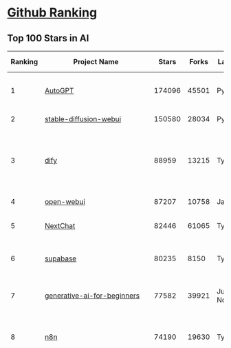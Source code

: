 [Github Ranking](../README.md)
==========

## Top 100 Stars in AI

| Ranking | Project Name | Stars | Forks | Language | Open Issues | Description | Last Commit |
| ------- | ------------ | ----- | ----- | -------- | ----------- | ----------- | ----------- |
| 1 | [AutoGPT](https://github.com/Significant-Gravitas/AutoGPT) | 174096 | 45501 | Python | 188 | AutoGPT is the vision of accessible AI for everyone, to use and to build on. Our mission is to provide the tools, so that you can focus on what matters. | 2025-04-02T22:35:55Z |
| 2 | [stable-diffusion-webui](https://github.com/AUTOMATIC1111/stable-diffusion-webui) | 150580 | 28034 | Python | 2322 | Stable Diffusion web UI | 2025-03-04T16:11:29Z |
| 3 | [dify](https://github.com/langgenius/dify) | 88959 | 13215 | TypeScript | 609 | Dify is an open-source LLM app development platform. Dify's intuitive interface combines AI workflow, RAG pipeline, agent capabilities, model management, observability features and more, letting you quickly go from prototype to production. | 2025-04-03T03:15:00Z |
| 4 | [open-webui](https://github.com/open-webui/open-webui) | 87207 | 10758 | JavaScript | 159 | User-friendly AI Interface (Supports Ollama, OpenAI API, ...) | 2025-04-03T03:07:11Z |
| 5 | [NextChat](https://github.com/ChatGPTNextWeb/NextChat) | 82446 | 61065 | TypeScript | 618 | ✨ Light and Fast AI Assistant. Support: Web \| iOS \| MacOS \| Android \|  Linux \| Windows | 2025-03-31T10:34:35Z |
| 6 | [supabase](https://github.com/supabase/supabase) | 80235 | 8150 | TypeScript | 254 | The open source Firebase alternative. Supabase gives you a dedicated Postgres database to build your web, mobile, and AI applications. | 2025-04-02T23:16:27Z |
| 7 | [generative-ai-for-beginners](https://github.com/microsoft/generative-ai-for-beginners) | 77582 | 39921 | Jupyter Notebook | 7 | 21 Lessons, Get Started Building with Generative AI  🔗 https://microsoft.github.io/generative-ai-for-beginners/ | 2025-03-27T12:20:46Z |
| 8 | [n8n](https://github.com/n8n-io/n8n) | 74190 | 19630 | TypeScript | 322 | Fair-code workflow automation platform with native AI capabilities. Combine visual building with custom code, self-host or cloud, 400+ integrations. | 2025-04-03T03:26:49Z |
| 9 | [funNLP](https://github.com/fighting41love/funNLP) | 72135 | 14770 | Python | 33 | 中英文敏感词、语言检测、中外手机/电话归属地/运营商查询、名字推断性别、手机号抽取、身份证抽取、邮箱抽取、中日文人名库、中文缩写库、拆字词典、词汇情感值、停用词、反动词表、暴恐词表、繁简体转换、英文模拟中文发音、汪峰歌词生成器、职业名称词库、同义词库、反义词库、否定词库、汽车品牌词库、汽车零件词库、连续英文切割、各种中文词向量、公司名字大全、古诗词库、IT词库、财经词库、成语词库、地名词库、历史名人词库、诗词词库、医学词库、饮食词库、法律词库、汽车词库、动物词库、中文聊天语料、中文谣言数据、百度中文问答数据集、句子相似度匹配算法集合、bert资源、文本生成&摘要相关工具、cocoNLP信息抽取工具、国内电话号码正则匹配、清华大学XLORE:中英文跨语言百科知识图谱、清华大学人工智能技术系列报告、自然语言生成、NLU太难了系列、自动对联数据及机器人、用户名黑名单列表、罪名法务名词及分类模型、微信公众号语料、cs224n深度学习自然语言处理课程、中文手写汉字识别、中文自然语言处理 语料/数据集、变量命名神器、分词语料库+代码、任务型对话英文数据集、ASR 语音数据集 + 基于深度学习的中文语音识别系统、笑声检测器、Microsoft多语言数字/单位/如日期时间识别包、中华新华字典数据库及api(包括常用歇后语、成语、词语和汉字)、文档图谱自动生成、SpaCy 中文模型、Common Voice语音识别数据集新版、神经网络关系抽取、基于bert的命名实体识别、关键词(Keyphrase)抽取包pke、基于医疗领域知识图谱的问答系统、基于依存句法与语义角色标注的事件三元组抽取、依存句法分析4万句高质量标注数据、cnocr：用来做中文OCR的Python3包、中文人物关系知识图谱项目、中文nlp竞赛项目及代码汇总、中文字符数据、speech-aligner: 从“人声语音”及其“语言文本”产生音素级别时间对齐标注的工具、AmpliGraph: 知识图谱表示学习(Python)库：知识图谱概念链接预测、Scattertext 文本可视化(python)、语言/知识表示工具：BERT & ERNIE、中文对比英文自然语言处理NLP的区别综述、Synonyms中文近义词工具包、HarvestText领域自适应文本挖掘工具（新词发现-情感分析-实体链接等）、word2word：(Python)方便易用的多语言词-词对集：62种语言/3,564个多语言对、语音识别语料生成工具：从具有音频/字幕的在线视频创建自动语音识别(ASR)语料库、构建医疗实体识别的模型（包含词典和语料标注）、单文档非监督的关键词抽取、Kashgari中使用gpt-2语言模型、开源的金融投资数据提取工具、文本自动摘要库TextTeaser: 仅支持英文、人民日报语料处理工具集、一些关于自然语言的基本模型、基于14W歌曲知识库的问答尝试--功能包括歌词接龙and已知歌词找歌曲以及歌曲歌手歌词三角关系的问答、基于Siamese bilstm模型的相似句子判定模型并提供训练数据集和测试数据集、用Transformer编解码模型实现的根据Hacker News文章标题自动生成评论、用BERT进行序列标记和文本分类的模板代码、LitBank：NLP数据集——支持自然语言处理和计算人文学科任务的100部带标记英文小说语料、百度开源的基准信息抽取系统、虚假新闻数据集、Facebook: LAMA语言模型分析，提供Transformer-XL/BERT/ELMo/GPT预训练语言模型的统一访问接口、CommonsenseQA：面向常识的英文QA挑战、中文知识图谱资料、数据及工具、各大公司内部里大牛分享的技术文档 PDF 或者 PPT、自然语言生成SQL语句（英文）、中文NLP数据增强（EDA）工具、英文NLP数据增强工具 、基于医药知识图谱的智能问答系统、京东商品知识图谱、基于mongodb存储的军事领域知识图谱问答项目、基于远监督的中文关系抽取、语音情感分析、中文ULMFiT-情感分析-文本分类-语料及模型、一个拍照做题程序、世界各国大规模人名库、一个利用有趣中文语料库 qingyun 训练出来的中文聊天机器人、中文聊天机器人seqGAN、省市区镇行政区划数据带拼音标注、教育行业新闻语料库包含自动文摘功能、开放了对话机器人-知识图谱-语义理解-自然语言处理工具及数据、中文知识图谱：基于百度百科中文页面-抽取三元组信息-构建中文知识图谱、masr: 中文语音识别-提供预训练模型-高识别率、Python音频数据增广库、中文全词覆盖BERT及两份阅读理解数据、ConvLab：开源多域端到端对话系统平台、中文自然语言处理数据集、基于最新版本rasa搭建的对话系统、基于TensorFlow和BERT的管道式实体及关系抽取、一个小型的证券知识图谱/知识库、复盘所有NLP比赛的TOP方案、OpenCLaP：多领域开源中文预训练语言模型仓库、UER：基于不同语料+编码器+目标任务的中文预训练模型仓库、中文自然语言处理向量合集、基于金融-司法领域(兼有闲聊性质)的聊天机器人、g2pC：基于上下文的汉语读音自动标记模块、Zincbase 知识图谱构建工具包、诗歌质量评价/细粒度情感诗歌语料库、快速转化「中文数字」和「阿拉伯数字」、百度知道问答语料库、基于知识图谱的问答系统、jieba_fast 加速版的jieba、正则表达式教程、中文阅读理解数据集、基于BERT等最新语言模型的抽取式摘要提取、Python利用深度学习进行文本摘要的综合指南、知识图谱深度学习相关资料整理、维基大规模平行文本语料、StanfordNLP 0.2.0：纯Python版自然语言处理包、NeuralNLP-NeuralClassifier：腾讯开源深度学习文本分类工具、端到端的封闭域对话系统、中文命名实体识别：NeuroNER vs. BertNER、新闻事件线索抽取、2019年百度的三元组抽取比赛：“科学空间队”源码、基于依存句法的开放域文本知识三元组抽取和知识库构建、中文的GPT2训练代码、ML-NLP - 机器学习(Machine Learning)NLP面试中常考到的知识点和代码实现、nlp4han:中文自然语言处理工具集(断句/分词/词性标注/组块/句法分析/语义分析/NER/N元语法/HMM/代词消解/情感分析/拼写检查、XLM：Facebook的跨语言预训练语言模型、用基于BERT的微调和特征提取方法来进行知识图谱百度百科人物词条属性抽取、中文自然语言处理相关的开放任务-数据集-当前最佳结果、CoupletAI - 基于CNN+Bi-LSTM+Attention 的自动对对联系统、抽象知识图谱、MiningZhiDaoQACorpus - 580万百度知道问答数据挖掘项目、brat rapid annotation tool: 序列标注工具、大规模中文知识图谱数据：1.4亿实体、数据增强在机器翻译及其他nlp任务中的应用及效果、allennlp阅读理解:支持多种数据和模型、PDF表格数据提取工具 、 Graphbrain：AI开源软件库和科研工具，目的是促进自动意义提取和文本理解以及知识的探索和推断、简历自动筛选系统、基于命名实体识别的简历自动摘要、中文语言理解测评基准，包括代表性的数据集&基准模型&语料库&排行榜、树洞 OCR 文字识别 、从包含表格的扫描图片中识别表格和文字、语声迁移、Python口语自然语言处理工具集(英文)、 similarity：相似度计算工具包，java编写、海量中文预训练ALBERT模型 、Transformers 2.0 、基于大规模音频数据集Audioset的音频增强 、Poplar：网页版自然语言标注工具、图片文字去除，可用于漫画翻译 、186种语言的数字叫法库、Amazon发布基于知识的人-人开放领域对话数据集 、中文文本纠错模块代码、繁简体转换 、 Python实现的多种文本可读性评价指标、类似于人名/地名/组织机构名的命名体识别数据集 、东南大学《知识图谱》研究生课程(资料)、. 英文拼写检查库 、 wwsearch是企业微信后台自研的全文检索引擎、CHAMELEON：深度学习新闻推荐系统元架构 、 8篇论文梳理BERT相关模型进展与反思、DocSearch：免费文档搜索引擎、 LIDA：轻量交互式对话标注工具 、aili - the fastest in-memory index in the East 东半球最快并发索引 、知识图谱车音工作项目、自然语言生成资源大全 、中日韩分词库mecab的Python接口库、中文文本摘要/关键词提取、汉字字符特征提取器 (featurizer)，提取汉字的特征（发音特征、字形特征）用做深度学习的特征、中文生成任务基准测评 、中文缩写数据集、中文任务基准测评 - 代表性的数据集-基准(预训练)模型-语料库-baseline-工具包-排行榜、PySS3：面向可解释AI的SS3文本分类器机器可视化工具 、中文NLP数据集列表、COPE - 格律诗编辑程序、doccano：基于网页的开源协同多语言文本标注工具 、PreNLP：自然语言预处理库、简单的简历解析器，用来从简历中提取关键信息、用于中文闲聊的GPT2模型：GPT2-chitchat、基于检索聊天机器人多轮响应选择相关资源列表(Leaderboards、Datasets、Papers)、(Colab)抽象文本摘要实现集锦(教程 、词语拼音数据、高效模糊搜索工具、NLP数据增广资源集、微软对话机器人框架 、 GitHub Typo Corpus：大规模GitHub多语言拼写错误/语法错误数据集、TextCluster：短文本聚类预处理模块 Short text cluster、面向语音识别的中文文本规范化、BLINK：最先进的实体链接库、BertPunc：基于BERT的最先进标点修复模型、Tokenizer：快速、可定制的文本词条化库、中文语言理解测评基准，包括代表性的数据集、基准(预训练)模型、语料库、排行榜、spaCy 医学文本挖掘与信息提取 、 NLP任务示例项目代码集、 python拼写检查库、chatbot-list - 行业内关于智能客服、聊天机器人的应用和架构、算法分享和介绍、语音质量评价指标(MOSNet, BSSEval, STOI, PESQ, SRMR)、 用138GB语料训练的法文RoBERTa预训练语言模型 、BERT-NER-Pytorch：三种不同模式的BERT中文NER实验、无道词典 - 有道词典的命令行版本，支持英汉互查和在线查询、2019年NLP亮点回顾、 Chinese medical dialogue data 中文医疗对话数据集 、最好的汉字数字(中文数字)-阿拉伯数字转换工具、 基于百科知识库的中文词语多词义/义项获取与特定句子词语语义消歧、awesome-nlp-sentiment-analysis - 情感分析、情绪原因识别、评价对象和评价词抽取、LineFlow：面向所有深度学习框架的NLP数据高效加载器、中文医学NLP公开资源整理 、MedQuAD：(英文)医学问答数据集、将自然语言数字串解析转换为整数和浮点数、Transfer Learning in Natural Language Processing (NLP) 、面向语音识别的中文/英文发音辞典、Tokenizers：注重性能与多功能性的最先进分词器、CLUENER 细粒度命名实体识别 Fine Grained Named Entity Recognition、 基于BERT的中文命名实体识别、中文谣言数据库、NLP数据集/基准任务大列表、nlp相关的一些论文及代码, 包括主题模型、词向量(Word Embedding)、命名实体识别(NER)、文本分类(Text Classificatin)、文本生成(Text Generation)、文本相似性(Text Similarity)计算等，涉及到各种与nlp相关的算法，基于keras和tensorflow 、Python文本挖掘/NLP实战示例、 Blackstone：面向非结构化法律文本的spaCy pipeline和NLP模型通过同义词替换实现文本“变脸” 、中文 预训练 ELECTREA 模型: 基于对抗学习 pretrain Chinese Model 、albert-chinese-ner - 用预训练语言模型ALBERT做中文NER 、基于GPT2的特定主题文本生成/文本增广、开源预训练语言模型合集、多语言句向量包、编码、标记和实现：一种可控高效的文本生成方法、 英文脏话大列表 、attnvis：GPT2、BERT等transformer语言模型注意力交互可视化、CoVoST：Facebook发布的多语种语音-文本翻译语料库，包括11种语言(法语、德语、荷兰语、俄语、西班牙语、意大利语、土耳其语、波斯语、瑞典语、蒙古语和中文)的语音、文字转录及英文译文、Jiagu自然语言处理工具 - 以BiLSTM等模型为基础，提供知识图谱关系抽取 中文分词 词性标注 命名实体识别 情感分析 新词发现 关键词 文本摘要 文本聚类等功能、用unet实现对文档表格的自动检测，表格重建、NLP事件提取文献资源列表 、 金融领域自然语言处理研究资源大列表、CLUEDatasetSearch - 中英文NLP数据集：搜索所有中文NLP数据集，附常用英文NLP数据集 、medical_NER - 中文医学知识图谱命名实体识别 、(哈佛)讲因果推理的免费书、知识图谱相关学习资料/数据集/工具资源大列表、Forte：灵活强大的自然语言处理pipeline工具集 、Python字符串相似性算法库、PyLaia：面向手写文档分析的深度学习工具包、TextFooler：针对文本分类/推理的对抗文本生成模块、Haystack：灵活、强大的可扩展问答(QA)框架、中文关键短语抽取工具 | 2024-05-10T07:38:24Z |
| 10 | [AppFlowy](https://github.com/AppFlowy-IO/AppFlowy) | 61868 | 4156 | Dart | 924 | Bring projects, wikis, and teams together with AI. AppFlowy is the AI collaborative workspace where you achieve more without losing control of your data. The leading open source Notion alternative. | 2025-04-02T14:37:34Z |
| 11 | [lobe-chat](https://github.com/lobehub/lobe-chat) | 58523 | 12417 | TypeScript | 657 | 🤯 Lobe Chat - an open-source, modern-design AI chat framework. Supports Multi AI Providers( OpenAI / Claude 3 / Gemini / Ollama / DeepSeek / Qwen), Knowledge Base (file upload / knowledge management / RAG ), Multi-Modals (Plugins/Artifacts) and Thinking. One-click FREE deployment of your private ChatGPT/ Claude / DeepSeek application. | 2025-04-03T03:41:21Z |
| 12 | [MetaGPT](https://github.com/geekan/MetaGPT) | 54091 | 6399 | Python | 55 | 🌟 The Multi-Agent Framework: First AI Software Company, Towards Natural Language Programming | 2025-03-31T07:17:13Z |
| 13 | [langflow](https://github.com/langflow-ai/langflow) | 53801 | 5899 | Python | 391 | Langflow is a powerful tool for building and deploying AI-powered agents and workflows. | 2025-04-03T00:45:46Z |
| 14 | [gpt-engineer](https://github.com/AntonOsika/gpt-engineer) | 53749 | 7043 | Python | 22 | CLI platform to experiment with codegen. Precursor to: https://lovable.dev | 2024-11-17T22:47:32Z |
| 15 | [ChatGPT](https://github.com/lencx/ChatGPT) | 53662 | 6057 | Rust | 785 | 🔮 ChatGPT Desktop Application (Mac, Windows and Linux) | 2024-08-29T17:58:11Z |
| 16 | [browser-use](https://github.com/browser-use/browser-use) | 51958 | 5513 | Python | 342 | Make websites accessible for AI agents | 2025-04-02T17:37:13Z |
| 17 | [meilisearch](https://github.com/meilisearch/meilisearch) | 50074 | 1969 | Rust | 191 | A lightning-fast search engine API bringing AI-powered hybrid search to your sites and applications. | 2025-04-02T15:56:49Z |
| 18 | [Deep-Live-Cam](https://github.com/hacksider/Deep-Live-Cam) | 49404 | 7248 | Python | 12 | real time face swap and one-click video deepfake with only a single image | 2025-03-28T19:28:22Z |
| 19 | [LLaMA-Factory](https://github.com/hiyouga/LLaMA-Factory) | 45972 | 5612 | Python | 411 | Unified Efficient Fine-Tuning of 100+ LLMs & VLMs (ACL 2024) | 2025-04-02T15:58:40Z |
| 20 | [LLMs-from-scratch](https://github.com/rasbt/LLMs-from-scratch) | 43513 | 6012 | Jupyter Notebook | 0 | Implement a ChatGPT-like LLM in PyTorch from scratch, step by step | 2025-04-03T02:41:37Z |
| 21 | [autogen](https://github.com/microsoft/autogen) | 42606 | 6377 | Python | 476 | A programming framework for agentic AI 🤖 PyPi: autogen-agentchat Discord: https://aka.ms/autogen-discord Office Hour: https://aka.ms/autogen-officehour | 2025-04-03T01:15:52Z |
| 22 | [anything-llm](https://github.com/Mintplex-Labs/anything-llm) | 42161 | 4070 | JavaScript | 238 | The all-in-one Desktop & Docker AI application with built-in RAG, AI agents, No-code agent builder, MCP compatibility,  and more. | 2025-04-03T01:55:11Z |
| 23 | [JeecgBoot](https://github.com/jeecgboot/JeecgBoot) | 42118 | 15215 | Java | 33 | 🔥「AI 低代码平台」前后端分离 SpringBoot 2.x/3.x，SpringCloud，Ant Design&Vue3，Mybatis，Shiro！强大的代码生成器让前后端代码一键生成，无需写任何代码! 引领AI低代码开发模式 AI生成->OnlineCoding->代码生成->手工MERGE，帮助Java项目解决80%重复工作，让开发更关注业务，提高开发效率、节省成本，同时又不失灵活性 | 2025-04-03T03:29:45Z |
| 24 | [ColossalAI](https://github.com/hpcaitech/ColossalAI) | 40711 | 4488 | Python | 421 | Making large AI models cheaper, faster and more accessible | 2025-04-01T03:24:30Z |
| 25 | [kong](https://github.com/Kong/kong) | 40496 | 4894 | Lua | 55 | 🦍 The Cloud-Native API Gateway and AI Gateway. | 2025-04-02T21:05:56Z |
| 26 | [ailearning](https://github.com/apachecn/ailearning) | 40472 | 11532 | Python | 2 | AiLearning：数据分析+机器学习实战+线性代数+PyTorch+NLTK+TF2 | 2024-11-12T16:21:55Z |
| 27 | [OpenBB](https://github.com/OpenBB-finance/OpenBB) | 39961 | 3568 | Python | 37 | Investment Research for Everyone, Everywhere. | 2025-04-02T23:48:55Z |
| 28 | [ClickHouse](https://github.com/ClickHouse/ClickHouse) | 39854 | 7176 | C++ | 3994 | ClickHouse® is a real-time analytics database management system | 2025-04-03T01:18:47Z |
| 29 | [airflow](https://github.com/apache/airflow) | 39449 | 14836 | Python | 1121 | Apache Airflow - A platform to programmatically author, schedule, and monitor workflows | 2025-04-03T03:00:44Z |
| 30 | [WeChatMsg](https://github.com/LC044/WeChatMsg) | 38497 | 3957 | Python | 63 | 提取微信聊天记录，将其导出成HTML、Word、Excel文档永久保存，对聊天记录进行分析生成年度聊天报告，用聊天数据训练专属于个人的AI聊天助手 | 2025-04-02T06:13:08Z |
| 31 | [quivr](https://github.com/QuivrHQ/quivr) | 37647 | 3633 | Python | 22 | Opiniated RAG for integrating GenAI in your apps 🧠   Focus on your product rather than the RAG. Easy integration in existing products with customisation!  Any LLM: GPT4, Groq, Llama. Any Vectorstore: PGVector, Faiss. Any Files. Anyway you want.  | 2025-04-02T09:32:29Z |
| 32 | [Open-Assistant](https://github.com/LAION-AI/Open-Assistant) | 37279 | 3266 | Python | 226 | OpenAssistant is a chat-based assistant that understands tasks, can interact with third-party systems, and retrieve information dynamically to do so. | 2024-08-17T01:55:35Z |
| 33 | [GitHubDaily](https://github.com/GitHubDaily/GitHubDaily) | 37073 | 3896 | None | 327 | 坚持分享 GitHub 上高质量、有趣实用的开源技术教程、开发者工具、编程网站、技术资讯。A list cool, interesting projects of GitHub. | 2025-03-20T08:54:47Z |
| 34 | [photoprism](https://github.com/photoprism/photoprism) | 36873 | 2040 | Go | 429 | AI-Powered Photos App for the Decentralized Web 🌈💎✨ | 2025-04-03T01:51:35Z |
| 35 | [AI-For-Beginners](https://github.com/microsoft/AI-For-Beginners) | 36776 | 6664 | Jupyter Notebook | 22 | 12 Weeks, 24 Lessons, AI for All! | 2025-03-11T16:34:40Z |
| 36 | [ray](https://github.com/ray-project/ray) | 36359 | 6184 | Python | 3789 | Ray is an AI compute engine. Ray consists of a core distributed runtime and a set of AI Libraries for accelerating ML workloads. | 2025-04-03T02:39:07Z |
| 37 | [upscayl](https://github.com/upscayl/upscayl) | 36112 | 1663 | TypeScript | 65 | 🆙 Upscayl - #1 Free and Open Source AI Image Upscaler for Linux, MacOS and Windows. | 2025-03-28T14:51:31Z |
| 38 | [crawl4ai](https://github.com/unclecode/crawl4ai) | 36074 | 3160 | Python | 85 | 🚀🤖 Crawl4AI: Open-source LLM Friendly Web Crawler & Scraper. Don't be shy, join here: https://discord.gg/jP8KfhDhyN | 2025-04-02T13:25:29Z |
| 39 | [MockingBird](https://github.com/babysor/MockingBird) | 36069 | 5241 | Python | 474 | 🚀AI拟声: 5秒内克隆您的声音并生成任意语音内容 Clone a voice in 5 seconds to generate arbitrary speech in real-time | 2024-11-15T05:00:29Z |
| 40 | [chatgpt-on-wechat](https://github.com/zhayujie/chatgpt-on-wechat) | 36061 | 9049 | Python | 282 | 基于大模型搭建的聊天机器人，同时支持 微信公众号、企业微信应用、飞书、钉钉 等接入，可选择GPT3.5/GPT-4o/GPT-o1/ DeepSeek/Claude/文心一言/讯飞星火/通义千问/ Gemini/GLM-4/Claude/Kimi/LinkAI，能处理文本、语音和图片，访问操作系统和互联网，支持基于自有知识库进行定制企业智能客服。 | 2025-03-30T07:12:29Z |
| 41 | [google-research](https://github.com/google-research/google-research) | 35263 | 8051 | Jupyter Notebook | 952 | Google Research | 2025-04-02T18:58:13Z |
| 42 | [gold-miner](https://github.com/xitu/gold-miner) | 34024 | 5040 | None | 5 | 🥇掘金翻译计划，可能是世界最大最好的英译中技术社区，最懂读者和译者的翻译平台： | 2024-04-17T09:44:37Z |
| 43 | [firecrawl](https://github.com/mendableai/firecrawl) | 33915 | 2945 | TypeScript | 141 | 🔥 Turn entire websites into LLM-ready markdown or structured data. Scrape, crawl and extract with a single API. | 2025-04-02T17:52:44Z |
| 44 | [chatbox](https://github.com/chatboxai/chatbox) | 33879 | 3235 | TypeScript | 628 | User-friendly Desktop Client App for AI Models/LLMs (GPT, Claude, Gemini, Ollama...) | 2025-03-20T15:20:56Z |
| 45 | [AgentGPT](https://github.com/reworkd/AgentGPT) | 33631 | 9386 | TypeScript | 127 | 🤖 Assemble, configure, and deploy autonomous AI Agents in your browser. | 2025-03-28T17:13:05Z |
| 46 | [gpt-pilot](https://github.com/Pythagora-io/gpt-pilot) | 32553 | 3303 | Python | 233 | The first real AI developer | 2025-03-04T06:26:32Z |
| 47 | [LocalAI](https://github.com/mudler/LocalAI) | 31416 | 2384 | Go | 418 | :robot: The free, Open Source alternative to OpenAI, Claude and others. Self-hosted and local-first. Drop-in replacement for OpenAI,  running on consumer-grade hardware. No GPU required. Runs gguf, transformers, diffusers and many more models architectures. Features: Generate Text, Audio, Video, Images, Voice Cloning, Distributed, P2P inference | 2025-04-02T07:22:53Z |
| 48 | [spaCy](https://github.com/explosion/spaCy) | 31306 | 4486 | Python | 166 | 💫 Industrial-strength Natural Language Processing (NLP) in Python | 2025-04-01T12:16:58Z |
| 49 | [fairseq](https://github.com/facebookresearch/fairseq) | 31236 | 6489 | Python | 1167 | Facebook AI Research Sequence-to-Sequence Toolkit written in Python. | 2025-01-09T16:43:36Z |
| 50 | [chatbot-ui](https://github.com/mckaywrigley/chatbot-ui) | 30756 | 8592 | TypeScript | 163 | AI chat for any model. | 2024-08-03T00:38:07Z |
| 51 | [tabby](https://github.com/TabbyML/tabby) | 30644 | 1425 | Rust | 174 | Self-hosted AI coding assistant | 2025-04-02T20:03:35Z |
| 52 | [aider](https://github.com/Aider-AI/aider) | 30495 | 2755 | Python | 686 | aider is AI pair programming in your terminal | 2025-04-02T19:43:40Z |
| 53 | [fabric](https://github.com/danielmiessler/fabric) | 30374 | 3142 | Go | 191 | fabric is an open-source framework for augmenting humans using AI. It provides a modular framework for solving specific problems using a crowdsourced set of AI prompts that can be used anywhere. | 2025-04-02T13:33:54Z |
| 54 | [ruoyi-vue-pro](https://github.com/YunaiV/ruoyi-vue-pro) | 30156 | 6493 | Java | 9 | 🔥 官方推荐 🔥 RuoYi-Vue 全新 Pro 版本，优化重构所有功能。基于 Spring Boot + MyBatis Plus + Vue & Element 实现的后台管理系统 + 微信小程序，支持 RBAC 动态权限、数据权限、SaaS 多租户、Flowable 工作流、三方登录、支付、短信、商城、CRM、ERP、AI 大模型等功能。你的 ⭐️ Star ⭐️，是作者生发的动力！ | 2025-03-30T02:58:28Z |
| 55 | [netron](https://github.com/lutzroeder/netron) | 29819 | 2874 | JavaScript | 19 | Visualizer for neural network, deep learning and machine learning models | 2025-04-01T14:36:09Z |
| 56 | [AI-Expert-Roadmap](https://github.com/AMAI-GmbH/AI-Expert-Roadmap) | 29721 | 2522 | JavaScript | 19 | Roadmap to becoming an Artificial Intelligence Expert in 2022 | 2023-12-31T02:20:16Z |
| 57 | [roop](https://github.com/s0md3v/roop) | 29553 | 6700 | Python | 0 | one-click face swap | 2024-08-19T12:57:17Z |
| 58 | [Mr.-Ranedeer-AI-Tutor](https://github.com/JushBJJ/Mr.-Ranedeer-AI-Tutor) | 29471 | 3374 | None | 13 | A GPT-4 AI Tutor Prompt for customizable personalized learning experiences. | 2024-03-25T13:06:55Z |
| 59 | [crewAI](https://github.com/crewAIInc/crewAI) | 29446 | 3989 | Python | 74 | Framework for orchestrating role-playing, autonomous AI agents. By fostering collaborative intelligence, CrewAI empowers agents to work together seamlessly, tackling complex tasks. | 2025-04-02T20:47:20Z |
| 60 | [pytorch-lightning](https://github.com/Lightning-AI/pytorch-lightning) | 29231 | 3468 | Python | 902 | Pretrain, finetune ANY AI model of ANY size on multiple GPUs, TPUs with zero code changes. | 2025-03-28T08:48:50Z |
| 61 | [cursor](https://github.com/getcursor/cursor) | 29041 | 1822 | None | 1578 | The AI Code Editor | 2024-10-13T19:23:26Z |
| 62 | [awesome-mcp-servers](https://github.com/punkpeye/awesome-mcp-servers) | 28948 | 1903 | None | 1 | A collection of MCP servers. | 2025-04-01T21:29:54Z |
| 63 | [khoj](https://github.com/khoj-ai/khoj) | 28402 | 1569 | Python | 71 | Your AI second brain. Self-hostable. Get answers from the web or your docs. Build custom agents, schedule automations, do deep research. Turn any online or local LLM into your personal, autonomous AI (gpt, claude, gemini, llama, qwen, mistral). Get started - free. | 2025-04-02T21:38:15Z |
| 64 | [Jobs_Applier_AI_Agent_AIHawk](https://github.com/feder-cr/Jobs_Applier_AI_Agent_AIHawk) | 27814 | 4159 | Python | 36 | AIHawk aims to easy job hunt process by automating the job application process. Utilizing artificial intelligence, it enables users to apply for multiple jobs in a tailored way. | 2025-03-14T12:01:49Z |
| 65 | [mindsdb](https://github.com/mindsdb/mindsdb) | 27587 | 4947 | Python | 67 | AI's query engine - Platform for building AI that can learn and answer questions over large scale federated data. | 2025-04-02T22:16:21Z |
| 66 | [exo](https://github.com/exo-explore/exo) | 27345 | 1683 | Python | 328 | Run your own AI cluster at home with everyday devices 📱💻 🖥️⌚ | 2025-03-21T22:23:32Z |
| 67 | [mem0](https://github.com/mem0ai/mem0) | 27116 | 2578 | Python | 232 | The Memory layer for AI Agents | 2025-04-02T13:14:04Z |
| 68 | [so-vits-svc](https://github.com/svc-develop-team/so-vits-svc) | 26836 | 4953 | Python | 21 | SoftVC VITS Singing Voice Conversion | 2023-11-11T13:11:31Z |
| 69 | [awesome-llm-apps](https://github.com/Shubhamsaboo/awesome-llm-apps) | 26748 | 3007 | Python | 7 | Collection of awesome LLM apps with AI Agents and RAG using OpenAI, Anthropic, Gemini and opensource models. | 2025-03-31T02:25:46Z |
| 70 | [docling](https://github.com/docling-project/docling) | 25910 | 1552 | Python | 224 | Get your documents ready for gen AI | 2025-04-02T12:05:24Z |
| 71 | [MoneyPrinterTurbo](https://github.com/harry0703/MoneyPrinterTurbo) | 25839 | 3777 | Python | 115 | 利用AI大模型，一键生成高清短视频 Generate short videos with one click using AI LLM. | 2025-03-23T10:45:27Z |
| 72 | [generative-models](https://github.com/Stability-AI/generative-models) | 25626 | 2845 | Python | 259 | Generative Models by Stability AI | 2025-04-03T03:10:40Z |
| 73 | [continue](https://github.com/continuedev/continue) | 25175 | 2533 | TypeScript | 708 | ⏩ Create, share, and use custom AI code assistants with our open-source IDE extensions and hub of models, rules, prompts, docs, and other building blocks | 2025-04-03T03:00:43Z |
| 74 | [nx](https://github.com/nrwl/nx) | 25143 | 2488 | TypeScript | 603 | Build system, optimized for monorepos, with AI-powered architectural awareness and advanced CI capabilities. | 2025-04-03T03:33:14Z |
| 75 | [composio](https://github.com/ComposioHQ/composio) | 24829 | 4395 | Python | 34 | Composio equip's your AI agents & LLMs with 100+ high-quality integrations via function calling | 2025-04-02T15:15:34Z |
| 76 | [Folo](https://github.com/RSSNext/Folo) | 24776 | 1046 | TypeScript | 251 | 🧡 Follow everything in one place | 2025-04-03T02:35:08Z |
| 77 | [InvokeAI](https://github.com/invoke-ai/InvokeAI) | 24766 | 2517 | TypeScript | 671 | Invoke is a leading creative engine for Stable Diffusion models, empowering professionals, artists, and enthusiasts to generate and create visual media using the latest AI-driven technologies. The solution offers an industry leading WebUI, and serves as the foundation for multiple commercial products. | 2025-04-03T02:10:40Z |
| 78 | [Genesis](https://github.com/Genesis-Embodied-AI/Genesis) | 24637 | 2157 | Python | 127 | A generative world for general-purpose robotics & embodied AI learning. | 2025-04-02T09:27:36Z |
| 79 | [LibreChat](https://github.com/danny-avila/LibreChat) | 24013 | 4033 | TypeScript | 138 | Enhanced ChatGPT Clone: Features Agents, DeepSeek, Anthropic, AWS, OpenAI, Assistants API, Azure, Groq, o1, GPT-4o, Mistral, OpenRouter, Vertex AI, Gemini, Artifacts, AI model switching, message search, Code Interpreter, langchain, DALL-E-3, OpenAPI Actions, Functions, Secure Multi-User Auth, Presets, open-source for self-hosting. Active project. | 2025-04-02T22:45:19Z |
| 80 | [max](https://github.com/modular/max) | 23836 | 2595 | Mojo | 628 | The MAX Platform (includes Mojo) | 2025-04-02T18:52:26Z |
| 81 | [semantic-kernel](https://github.com/microsoft/semantic-kernel) | 23811 | 3656 | C# | 419 | Integrate cutting-edge LLM technology quickly and easily into your apps | 2025-04-02T23:34:59Z |
| 82 | [agno](https://github.com/agno-agi/agno) | 23686 | 3021 | Python | 65 | A lightweight library for building Multimodal Agents. Give LLMs superpowers like memory, knowledge, tools and reasoning. | 2025-04-02T22:37:52Z |
| 83 | [FastGPT](https://github.com/labring/FastGPT) | 23315 | 6023 | TypeScript | 477 | FastGPT is a knowledge-based platform built on the LLMs, offers a comprehensive suite of out-of-the-box capabilities such as data processing, RAG retrieval, and visual AI workflow orchestration, letting you easily develop and deploy complex question-answering systems without the need for extensive setup or configuration. | 2025-04-03T03:35:40Z |
| 84 | [Warp](https://github.com/warpdotdev/Warp) | 22981 | 428 | None | 2746 | Warp is a modern, Rust-based terminal with AI built in so you and your team can build great software, faster. | 2025-03-04T16:49:27Z |
| 85 | [llm-app](https://github.com/pathwaycom/llm-app) | 22897 | 396 | Jupyter Notebook | 5 | Ready-to-run cloud templates for RAG, AI pipelines, and enterprise search with live data. 🐳Docker-friendly.⚡Always in sync with Sharepoint, Google Drive, S3, Kafka, PostgreSQL, real-time data APIs, and more. | 2025-03-28T11:01:45Z |
| 86 | [qdrant](https://github.com/qdrant/qdrant) | 22826 | 1567 | Rust | 325 | Qdrant - High-performance, massive-scale Vector Database and Vector Search Engine for the next generation of AI. Also available in the cloud https://cloud.qdrant.io/ | 2025-04-02T20:30:31Z |
| 87 | [500-AI-Machine-learning-Deep-learning-Computer-vision-NLP-Projects-with-code](https://github.com/ashishpatel26/500-AI-Machine-learning-Deep-learning-Computer-vision-NLP-Projects-with-code) | 22791 | 5542 | None | 40 | 500 AI Machine learning Deep learning Computer vision NLP Projects with code | 2024-07-26T13:06:49Z |
| 88 | [gin-vue-admin](https://github.com/flipped-aurora/gin-vue-admin) | 22576 | 6618 | Go | 21 | 🚀Vite+Vue3+Gin拥有AI辅助的基础开发平台，支持TS和JS混用。它集成了JWT鉴权、权限管理、动态路由、显隐可控组件、分页封装、多点登录拦截、资源权限、上传下载、代码生成器、表单生成器和可配置的导入导出等开发必备功能。 | 2025-04-01T06:25:07Z |
| 89 | [facefusion](https://github.com/facefusion/facefusion) | 22258 | 3380 | Python | 0 | Industry leading face manipulation platform | 2025-03-28T11:15:33Z |
| 90 | [Chat2DB](https://github.com/CodePhiliaX/Chat2DB) | 22047 | 2399 | Java | 444 | 🔥🔥🔥AI-driven database tool and SQL client, The hottest GUI client, supporting MySQL, Oracle, PostgreSQL, DB2, SQL Server, DB2, SQLite, H2, ClickHouse, and more. | 2025-03-05T07:57:52Z |
| 91 | [frigate](https://github.com/blakeblackshear/frigate) | 21842 | 2021 | TypeScript | 100 | NVR with realtime local object detection for IP cameras | 2025-04-02T15:07:22Z |
| 92 | [learnopencv](https://github.com/spmallick/learnopencv) | 21761 | 11685 | Jupyter Notebook | 229 | Learn OpenCV  : C++ and Python Examples | 2025-04-01T23:53:26Z |
| 93 | [serve](https://github.com/jina-ai/serve) | 21493 | 2220 | Python | 3 | ☁️ Build multimodal AI applications with cloud-native stack | 2025-03-24T13:59:54Z |
| 94 | [gpt-crawler](https://github.com/BuilderIO/gpt-crawler) | 21249 | 2268 | TypeScript | 93 | Crawl a site to generate knowledge files to create your own custom GPT from a URL | 2025-01-23T00:18:52Z |
| 95 | [Perplexica](https://github.com/ItzCrazyKns/Perplexica) | 21094 | 2130 | TypeScript | 117 | Perplexica is an AI-powered search engine. It is an Open source alternative to Perplexity AI | 2025-04-02T07:32:44Z |
| 96 | [IOPaint](https://github.com/Sanster/IOPaint) | 20829 | 2116 | Python | 60 | Image inpainting tool powered by SOTA AI Model. Remove any unwanted object, defect, people from your pictures or erase and replace(powered by stable diffusion) any thing on your pictures. | 2025-03-18T01:54:11Z |
| 97 | [gpt-researcher](https://github.com/assafelovic/gpt-researcher) | 20689 | 2677 | Python | 72 | LLM based autonomous agent that conducts deep local and web research on any topic and generates a long report with citations. | 2025-04-02T08:42:43Z |
| 98 | [h4cker](https://github.com/The-Art-of-Hacking/h4cker) | 20470 | 3764 | Jupyter Notebook | 2 | This repository is primarily maintained by Omar Santos (@santosomar) and includes thousands of resources related to ethical hacking, bug bounties, digital forensics and incident response (DFIR), artificial intelligence security, vulnerability research, exploit development, reverse engineering, and more. | 2025-04-01T15:25:44Z |
| 99 | [ai-hedge-fund](https://github.com/virattt/ai-hedge-fund) | 20447 | 3705 | Python | 55 | An AI Hedge Fund Team | 2025-04-01T22:44:57Z |
| 100 | [openui](https://github.com/wandb/openui) | 20207 | 1896 | TypeScript | 61 | OpenUI let's you describe UI using your imagination, then see it rendered live. | 2024-10-21T18:02:00Z |

